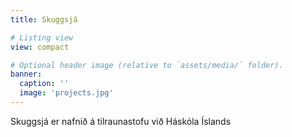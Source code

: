 ```yaml
---
title: Skuggsjá

# Listing view
view: compact

# Optional header image (relative to `assets/media/` folder).
banner:
  caption: ''
  image: 'projects.jpg'
---
```


Skuggsjá er nafnið á tilraunastofu við Háskóla Íslands

